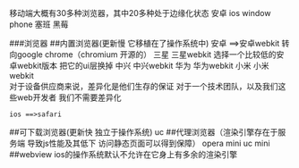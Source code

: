 移动端大概有30多种浏览器，其中20多种处于边缘化状态
	安卓
	ios
	window phone
	塞班
	黑莓

###浏览器
##内置浏览器(更新慢  它移植在了操作系统中)
	安卓  ==>安卓webkit    转向google chrome（chromium 开源的）
		三星 三星webkit  选择一个比较低的安卓webkit版本 把它的ui层换掉
		中兴 中兴webkit
		华为 华为webkit
		小米 小米webkit   
						对于设备供应商来说，差异化是他们生存的保证
						对于一个技术团队，以及我们这些web开发者 我们不需要差异化
		
	ios ==>safari
##可下载浏览器(更新快 独立于操作系统)
	uc
##代理浏览器（渲染引擎存在于服务端  导致js性能及其低下  访问静态页面可以得到保障）
	opera mini
	uc mini
##webview
	ios的操作系统默认不允许在它身上有多余的渲染引擎




